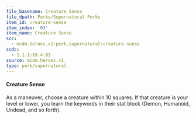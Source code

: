 ```yaml
---
file_basename: Creature Sense
file_dpath: Perks/Supernatural Perks
item_id: creature-sense
item_index: '03'
item_name: Creature Sense
scc:
  - mcdm.heroes.v1:perk.supernatural:creature-sense
scdc:
  - 1.1.1:18.4:03
source: mcdm.heroes.v1
type: perk/supernatural
---
```


#### Creature Sense

As a maneuver, choose a creature within 10 squares. If that creature is your level or lower, you learn the keywords in their stat block (Demon, Humanoid, Undead, and so forth).
